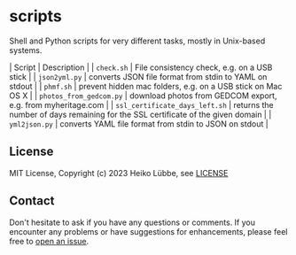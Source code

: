 # scripts
Shell and Python scripts for very different tasks, mostly in Unix-based systems.

| Script | Description |
| `check.sh` | File consistency check, e.g. on a USB stick |
| `json2yml.py` | converts JSON file format from stdin to YAML on stdout |
| `phmf.sh` | prevent hidden mac folders, e.g. on a USB stick on Mac OS X |
| `photos_from_gedcom.py` | download photos from GEDCOM export, e.g. from myheritage.com |
| `ssl_certificate_days_left.sh` | returns the number of days remaining for the SSL certificate of the given domain |
| `yml2json.py` | converts YAML file format from stdin to JSON on stdout |

## License

MIT License, Copyright (c) 2023 Heiko Lübbe, see [LICENSE](LICENSE)

## Contact

Don't hesitate to ask if you have any questions or comments. If you encounter any problems or have suggestions for enhancements, please feel free to [open an issue](../../issues).
